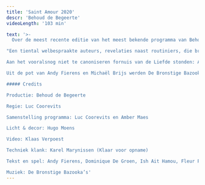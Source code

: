 ```yaml
---
title: 'Saint Amour 2020'
descr: 'Behoud de Begeerte'
videoLength: '103 min'

text: '>-
  Over de meest recente editie van het meest bekende programma van Behoud de Begeerte schreef Het Nieuwsblad:  “De liefde is een huis met vele kamers en de 26ste editie van het valentijnsprogramma Saint Amour verkent ze allemaal”, en zo is het maar net.

"Een tiental welbespraakte auteurs, revelaties naast routiniers, die broederlijk naast elkaar de liefde bezingen: daarvoor smelt zelfs de grootste cynicus." (De Standaard)  

Aan het vooralsnog niet te canoniseren fornuis van de Liefde stonden: Andy Fierens, Dominique De Groen, Ish Ait Hamou, Fleur Pierets, Gaea Schoeters, Roderik Six, Jeroen Theunissen en Dimitri Verhulst. Sven Speybrouck speelde maître d’hôtel.

Uit de pot van Andy Fierens en Michaël Brijs werden De Bronstige Bazooka’s opgelepeld, een koor van kant en kanonnen.

##### Credits

Productie: Behoud de Begeerte

Regie: Luc Coorevits

Samenstelling programma: Luc Coorevits en Amber Maes

Licht & decor: Hugo Moens

Video: Klaas Verpoest

Techniek klank: Karel Marynissen (Klaar voor opname)

Tekst en spel: Andy Fierens, Dominique De Groen, Ish Ait Hamou, Fleur Pierets, Gaea Schoeters, Roderik Six, Jeroen Theunissen en Dimitri Verhulst.

Muziek: De Bronstige Bazooka’s'
---
```

